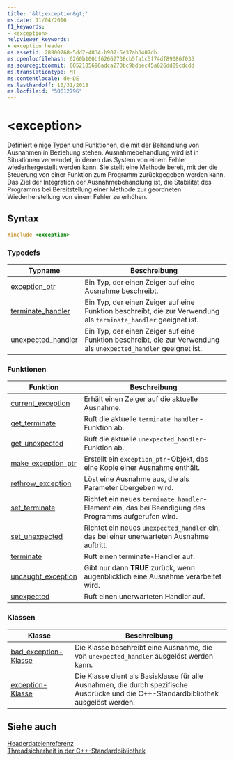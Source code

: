 ```yaml
---
title: '&lt;exception&gt;'
ms.date: 11/04/2016
f1_keywords:
- <exception>
helpviewer_keywords:
- exception header
ms.assetid: 28900768-5dd7-4834-b907-5e37ab3407db
ms.openlocfilehash: 6260b100bf62662738cb5fa1c5f74df89086f033
ms.sourcegitcommit: 6052185696adca270bc9bdbec45a626dd89cdcdd
ms.translationtype: MT
ms.contentlocale: de-DE
ms.lasthandoff: 10/31/2018
ms.locfileid: "50612796"
---
```

# <a name="ltexceptiongt"></a>&lt;exception&gt;

Definiert einige Typen und Funktionen, die mit der Behandlung von Ausnahmen in Beziehung stehen. Ausnahmebehandlung wird ist in Situationen verwendet, in denen das System von einem Fehler wiederhergestellt werden kann. Sie stellt eine Methode bereit, mit der die Steuerung von einer Funktion zum Programm zurückgegeben werden kann. Das Ziel der Integration der Ausnahmebehandlung ist, die Stabilität des Programms bei Bereitstellung einer Methode zur geordneten Wiederherstellung von einem Fehler zu erhöhen.

## <a name="syntax"></a>Syntax

```cpp
#include <exception>

```

### <a name="typedefs"></a>Typedefs

|Typname|Beschreibung|
|-|-|
|[exception_ptr](../standard-library/exception-typedefs.md#exception_ptr)|Ein Typ, der einen Zeiger auf eine Ausnahme beschreibt.|
|[terminate_handler](../standard-library/exception-typedefs.md#terminate_handler)|Ein Typ, der einen Zeiger auf eine Funktion beschreibt, die zur Verwendung als `terminate_handler` geeignet ist.|
|[unexpected_handler](../standard-library/exception-typedefs.md#unexpected_handler)|Ein Typ, der einen Zeiger auf eine Funktion beschreibt, die zur Verwendung als `unexpected_handler` geeignet ist.|

### <a name="functions"></a>Funktionen

|Funktion|Beschreibung|
|-|-|
|[current_exception](../standard-library/exception-functions.md#current_exception)|Erhält einen Zeiger auf die aktuelle Ausnahme.|
|[get_terminate](../standard-library/exception-functions.md#get_terminate)|Ruft die aktuelle `terminate_handler`-Funktion ab.|
|[get_unexpected](../standard-library/exception-functions.md#get_unexpected)|Ruft die aktuelle `unexpected_handler`-Funktion ab.|
|[make_exception_ptr](../standard-library/exception-functions.md#make_exception_ptr)|Erstellt ein `exception_ptr`-Objekt, das eine Kopie einer Ausnahme enthält.|
|[rethrow_exception](../standard-library/exception-functions.md#rethrow_exception)|Löst eine Ausnahme aus, die als Parameter übergeben wird.|
|[set_terminate](../standard-library/exception-functions.md#set_terminate)|Richtet ein neues `terminate_handler`-Element ein, das bei Beendigung des Programms aufgerufen wird.|
|[set_unexpected](../standard-library/exception-functions.md#set_unexpected)|Richtet ein neues `unexpected_handler` ein, das bei einer unerwarteten Ausnahme auftritt.|
|[terminate](../standard-library/exception-functions.md#terminate)|Ruft einen terminate-Handler auf.|
|[uncaught_exception](../standard-library/exception-functions.md#uncaught_exception)|Gibt nur dann **TRUE** zurück, wenn augenblicklich eine Ausnahme verarbeitet wird.|
|[unexpected](../standard-library/exception-functions.md#unexpected)|Ruft einen unerwarteten Handler auf.|

### <a name="classes"></a>Klassen

|Klasse|Beschreibung|
|-|-|
|[bad_exception-Klasse](../standard-library/bad-exception-class.md)|Die Klasse beschreibt eine Ausnahme, die von `unexpected_handler` ausgelöst werden kann.|
|[exception-Klasse](../standard-library/exception-class.md)|Die Klasse dient als Basisklasse für alle Ausnahmen, die durch spezifische Ausdrücke und die C++-Standardbibliothek ausgelöst werden.|

## <a name="see-also"></a>Siehe auch

[Headerdateienreferenz](../standard-library/cpp-standard-library-header-files.md)<br/>
[Threadsicherheit in der C++-Standardbibliothek](../standard-library/thread-safety-in-the-cpp-standard-library.md)<br/>
